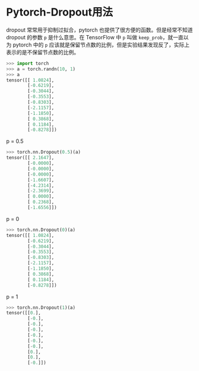 # Pytorch-Dropout用法

dropout 常常用于抑制过拟合，pytorch 也提供了很方便的函数。但是经常不知道 dropout 的参数 `p` 是什么意思。在 TensorFlow 中 `p` 叫做 `keep_prob`，就一直以为 pytorch 中的 `p` 应该就是保留节点数的比例，但是实验结果发现反了，实际上表示的是不保留节点数的比例。

```python
>>> import torch
>>> a = torch.randn(10, 1)
>>> a
tensor([[ 1.0824], 
        [-0.6219], 
        [-0.3044], 
        [-0.3553], 
        [-0.8303], 
        [-2.1157], 
        [-1.1850], 
        [ 0.3868], 
        [ 0.1184], 
        [-0.8278]])
```

p = 0.5
```python
>>> torch.nn.Dropout(0.5)(a)
tensor([[ 2.1647], 
        [-0.0000], 
        [-0.0000], 
        [-0.0000], 
        [-1.6607], 
        [-4.2314], 
        [-2.3699], 
        [ 0.0000], 
        [ 0.2368], 
        [-1.6556]])
```

p = 0
```python
>>> torch.nn.Dropout(0)(a)   
tensor([[ 1.0824],
        [-0.6219],
        [-0.3044],
        [-0.3553],
        [-0.8303],
        [-2.1157],
        [-1.1850],
        [ 0.3868],
        [ 0.1184],
        [-0.8278]])
```

p = 1
```python
>>> torch.nn.Dropout(1)(a) 
tensor([[0.],
        [-0.],
        [-0.],
        [-0.],
        [-0.],
        [-0.],
        [-0.],
        [0.],
        [0.],
        [-0.]])
```